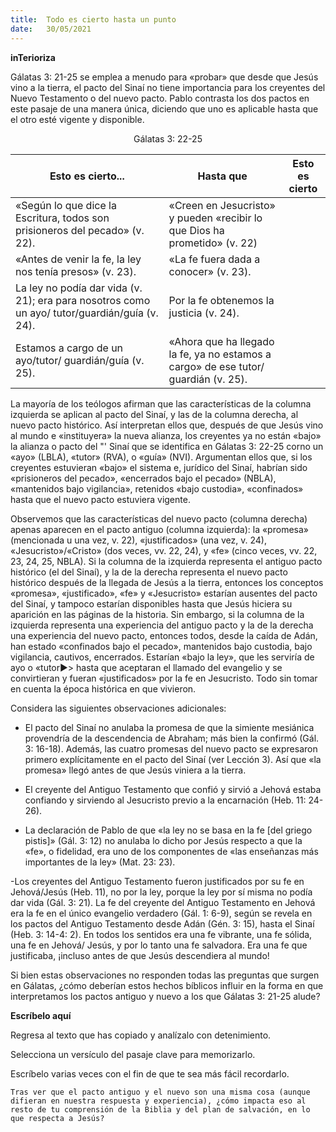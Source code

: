 ```yaml
---
title:  Todo es cierto hasta un punto
date:   30/05/2021
---
```


**inTerioriza**

Gálatas 3: 21-25 se emplea a menudo para «probar» que desde que Jesús vino a la tierra, el pacto del Sinaí no tiene importancia para los creyentes del Nuevo Testamento o del nuevo pacto. Pablo contrasta los dos pactos en este pasaje de una manera única, diciendo que uno es aplicable hasta que el otro esté vigente y disponible.

<center>Gálatas 3: 22-25</center>

| Esto es cierto... | Hasta que | Esto es cierto |
| --- | --- | --- |
| «Según lo que dice la Escritura, todos son prisioneros del pecado» (v. 22). | «Creen en Jesucristo» y pueden «recibir lo que Dios ha prometido» (v. 22) |
| «Antes de venir la fe, la ley nos tenía presos» (v. 23). | «La fe fuera dada a conocer» (v. 23). |
| La ley no podía dar vida (v. 21); era para nosotros como un ayo/ tutor/guardián/guía (v. 24). | Por la fe obtenemos la justicia (v. 24). |
| Estamos a cargo de un ayo/tutor/ guardián/guía (v. 25). | «Ahora que ha llegado la fe, ya no estamos a cargo» de ese tutor/ guardián (v. 25). |

La mayoría de los teólogos afirman que las características de la columna izquierda se aplican al pacto del Sinaí, y las de la columna derecha, al nuevo pacto histórico. Así interpretan ellos que, después de que Jesús vino al mundo e «instituyera» la nueva alianza, los creyentes ya no están «bajo» la alianza o pacto del "' Sinaí que se identifica en Gálatas 3: 22-25 corno un «ayo» (LBLA), «tutor» (RVA), o «guía» (NVI). Argumentan ellos que, si los creyentes estuvieran «bajo» el sistema e, jurídico del Sinaí, habrían sido «prisioneros del pecado», «encerrados bajo el pecado» (NBLA), «mantenidos bajo vigilancia», retenidos «bajo custodia», «confinados» hasta que el nuevo pacto estuviera vigente.

Observemos que las características del nuevo pacto (columna derecha) apenas aparecen en el pacto antiguo (columna izquierda): la «promesa» (mencionada u una vez, v. 22), «justificados» (una vez, v. 24), «Jesucristo»/«Cristo» (dos veces, vv. 22, 24), y «fe» (cinco veces, vv. 22, 23, 24, 25, NBLA). Si la columna de la izquierda representa el antiguo pacto histórico (el del Sinaí), y la de la derecha representa el nuevo pacto histórico después de la llegada de Jesús a la tierra, entonces los conceptos «promesa», «justificado», «fe» y «Jesucristo» estarían ausentes del pacto del Sinaí, y tampoco estarían disponibles hasta que Jesús hiciera su aparición en las páginas de la historia. Sin embargo, si la columna de la izquierda representa una experiencia del antiguo pacto y la de la derecha una experiencia del nuevo pacto, entonces todos, desde la caída de Adán, han estado «confinados bajo el pecado», mantenidos bajo custodia, bajo vigilancia, cautivos, encerrados. Estarían «bajo la ley», que les serviría de ayo o «tutor►> hasta que aceptaran el llamado del evangelio y se convirtieran y fueran «justificados» por la fe en Jesucristo. Todo sin tomar en cuenta la época histórica en que vivieron.

Considera las siguientes observaciones adicionales:

- El pacto del Sinaí no anulaba la promesa de que la simiente mesiánica provendría de la descendencia de Abraham; más bien la confirmó (Gál. 3: 16-18). Además, las cuatro promesas del nuevo pacto se expresaron primero explícitamente en el pacto del Sinaí (ver Lección 3). Así que «la promesa» llegó antes de que Jesús viniera a la tierra.

- El creyente del Antiguo Testamento que confió y sirvió a Jehová estaba confiando y sirviendo al Jesucristo previo a la encarnación (Heb. 11: 24-26).

- La declaración de Pablo de que «la ley no se basa en la fe [del griego pistis]» (Gál. 3: 12) no anulaba lo dicho por Jesús respecto a que la «fe», o fidelidad, era uno de los componentes de «las enseñanzas más importantes de la ley» (Mat. 23: 23).

-Los creyentes del Antiguo Testamento fueron justificados por su fe en Jehová/Jesús (Heb. 11), no por la ley, porque la ley por sí misma no podía dar vida (Gál. 3: 21). La fe del creyente del Antiguo Testamento en Jehová era la fe en el único evangelio verdadero (Gál. 1: 6-9), según se revela en los pactos del Antiguo Testamento desde Adán (Gén. 3: 15), hasta el Sinaí (Heb. 3: 14-4: 2). En todos los sentidos era una fe vibrante, una fe sólida, una fe en Jehová/ Jesús, y por lo tanto una fe salvadora. Era una fe que justificaba, ¡incluso antes de que Jesús descendiera al mundo!

Si bien estas observaciones no responden todas las preguntas que surgen en Gálatas, ¿cómo deberían estos hechos bíblicos influir en la forma en que interpretamos los pactos antiguo y nuevo a los que Gálatas 3: 21-25 alude?

**Escríbelo aquí**

Regresa al texto que has copiado y analízalo con detenimiento.

Selecciona un versículo del pasaje clave para memorizarlo.

Escríbelo varias veces con el fin de que te sea más fácil recordarlo.

`Tras ver que el pacto antiguo y el nuevo son una misma cosa (aunque difieran en nuestra respuesta y experiencia), ¿cómo impacta eso al resto de tu comprensión de la Biblia y del plan de salvación, en lo que respecta a Jesús?`
